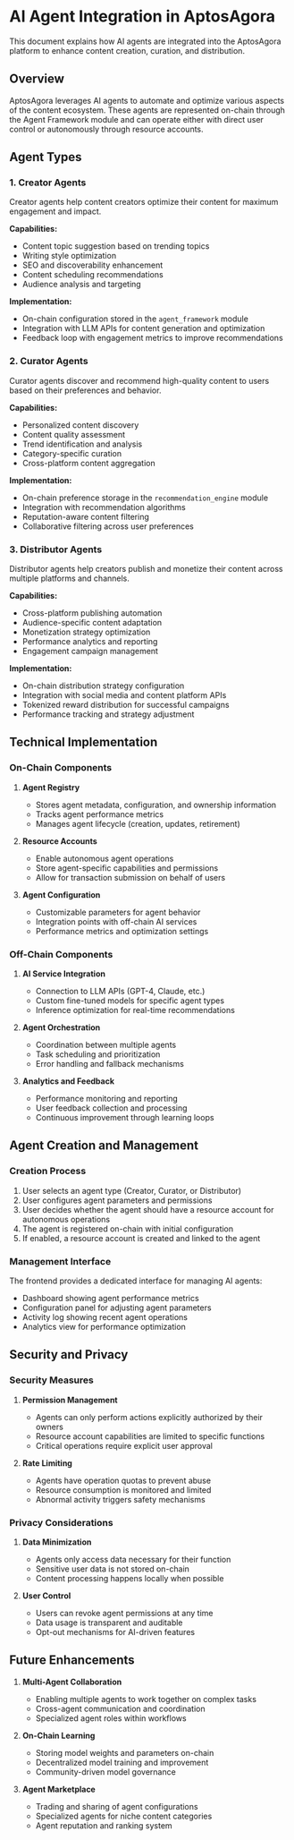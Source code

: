 # AI Agent Integration in AptosAgora

This document explains how AI agents are integrated into the AptosAgora platform to enhance content creation, curation, and distribution.

## Overview

AptosAgora leverages AI agents to automate and optimize various aspects of the content ecosystem. These agents are represented on-chain through the Agent Framework module and can operate either with direct user control or autonomously through resource accounts.

## Agent Types

### 1. Creator Agents

Creator agents help content creators optimize their content for maximum engagement and impact.

**Capabilities:**
- Content topic suggestion based on trending topics
- Writing style optimization
- SEO and discoverability enhancement
- Content scheduling recommendations
- Audience analysis and targeting

**Implementation:**
- On-chain configuration stored in the `agent_framework` module
- Integration with LLM APIs for content generation and optimization
- Feedback loop with engagement metrics to improve recommendations

### 2. Curator Agents

Curator agents discover and recommend high-quality content to users based on their preferences and behavior.

**Capabilities:**
- Personalized content discovery
- Content quality assessment
- Trend identification and analysis
- Category-specific curation
- Cross-platform content aggregation

**Implementation:**
- On-chain preference storage in the `recommendation_engine` module
- Integration with recommendation algorithms
- Reputation-aware content filtering
- Collaborative filtering across user preferences

### 3. Distributor Agents

Distributor agents help creators publish and monetize their content across multiple platforms and channels.

**Capabilities:**
- Cross-platform publishing automation
- Audience-specific content adaptation
- Monetization strategy optimization
- Performance analytics and reporting
- Engagement campaign management

**Implementation:**
- On-chain distribution strategy configuration
- Integration with social media and content platform APIs
- Tokenized reward distribution for successful campaigns
- Performance tracking and strategy adjustment

## Technical Implementation

### On-Chain Components

1. **Agent Registry**
   - Stores agent metadata, configuration, and ownership information
   - Tracks agent performance metrics
   - Manages agent lifecycle (creation, updates, retirement)

2. **Resource Accounts**
   - Enable autonomous agent operations
   - Store agent-specific capabilities and permissions
   - Allow for transaction submission on behalf of users

3. **Agent Configuration**
   - Customizable parameters for agent behavior
   - Integration points with off-chain AI services
   - Performance metrics and optimization settings

### Off-Chain Components

1. **AI Service Integration**
   - Connection to LLM APIs (GPT-4, Claude, etc.)
   - Custom fine-tuned models for specific agent types
   - Inference optimization for real-time recommendations

2. **Agent Orchestration**
   - Coordination between multiple agents
   - Task scheduling and prioritization
   - Error handling and fallback mechanisms

3. **Analytics and Feedback**
   - Performance monitoring and reporting
   - User feedback collection and processing
   - Continuous improvement through learning loops

## Agent Creation and Management

### Creation Process

1. User selects an agent type (Creator, Curator, or Distributor)
2. User configures agent parameters and permissions
3. User decides whether the agent should have a resource account for autonomous operations
4. The agent is registered on-chain with initial configuration
5. If enabled, a resource account is created and linked to the agent

### Management Interface

The frontend provides a dedicated interface for managing AI agents:

- Dashboard showing agent performance metrics
- Configuration panel for adjusting agent parameters
- Activity log showing recent agent operations
- Analytics view for performance optimization

## Security and Privacy

### Security Measures

1. **Permission Management**
   - Agents can only perform actions explicitly authorized by their owners
   - Resource account capabilities are limited to specific functions
   - Critical operations require explicit user approval

2. **Rate Limiting**
   - Agents have operation quotas to prevent abuse
   - Resource consumption is monitored and limited
   - Abnormal activity triggers safety mechanisms

### Privacy Considerations

1. **Data Minimization**
   - Agents only access data necessary for their function
   - Sensitive user data is not stored on-chain
   - Content processing happens locally when possible

2. **User Control**
   - Users can revoke agent permissions at any time
   - Data usage is transparent and auditable
   - Opt-out mechanisms for AI-driven features

## Future Enhancements

1. **Multi-Agent Collaboration**
   - Enabling multiple agents to work together on complex tasks
   - Cross-agent communication and coordination
   - Specialized agent roles within workflows

2. **On-Chain Learning**
   - Storing model weights and parameters on-chain
   - Decentralized model training and improvement
   - Community-driven model governance

3. **Agent Marketplace**
   - Trading and sharing of agent configurations
   - Specialized agents for niche content categories
   - Agent reputation and ranking system 